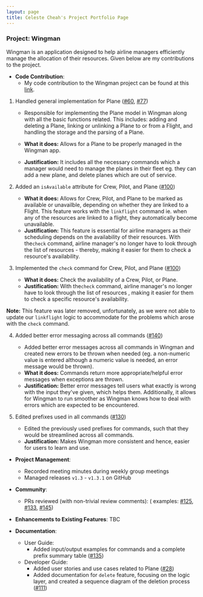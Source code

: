 ```yaml
---
layout: page
title: Celeste Cheah's Project Portfolio Page
---
```


### Project: Wingman

Wingman is an application designed to help airline managers efficiently manage the allocation of their resources.
Given below are my contributions to the project.

* **Code Contribution**:
    * My code contribution to the Wingman project can be found at
      this [link](https://nus-cs2103-ay2223s2.github.io/tp-dashboard/?search=cetigerlily&breakdown=true&sort=groupTitle&sortWithin=title&since=2023-02-17&timeframe=commit&mergegroup=&groupSelect=groupByRepos&checkedFileTypes=docs~functional-code~test-code~other).


1. Handled general implementation for
   Plane ([#60](https://github.com/AY2223S2-CS2103T-W11-1/tp/pull/60), [#77](https://github.com/AY2223S2-CS2103T-W11-1/tp/pull/77))
    * Responsible for implementing the Plane model in Wingman along with all the basic functions related. This includes:
      adding and deleting a Plane, linking or unlinking a Plane to or from a Flight, and handling the storage and the
      parsing of a Plane.

    * **What it does:** Allows for a Plane to be properly managed in the Wingman app.
    * **Justification:** It includes all the necessary commands which a manager would need to manage the planes in their
      fleet eg. they can add a new plane, and delete planes which are out of service.


2. Added an `isAvailable` attribute for Crew, Pilot, and
   Plane ([#100](https://github.com/AY2223S2-CS2103T-W11-1/tp/pull/100))
    * **What it does:** Allows for Crew, Pilot, and Plane to be marked as available or unavailble, depending on whether
      they are linked to a Flight. This feature works with the `linkflight` command ie. when any of the resources are
      linked
      to a flight, they automatically become unavailable.
    * **Justification:** This feature is essential for airline managers as their scheduling depends on the
      availability of their resources. With the`check` command, airline manager's no longer have to look through the
      list of
      resources - thereby, making it easier for them to check a resource's availability.


3. Implemented the `check` command for Crew, Pilot, and
   Plane ([#100](https://github.com/AY2223S2-CS2103T-W11-1/tp/pull/100))
    * **What it does:** Check the availability of a Crew, Pilot, or Plane.
    * **Justification:** With the`check` command, airline manager's no longer have to look through the list of resources
      , making it easier for them to check a specific resource's availability.

**Note:** This feature was later removed, unfortunately, as we were not able to update our `linkflight` logic to
accommodate for the problems which arose with the `check` command.

4. Added better error messaging across all commands ([#140](https://github.com/AY2223S2-CS2103T-W11-1/tp/pull/140))
    * Added better error messages across all commands in Wingman and created new errors to be thrown when
      needed (eg. a non-numeric value is entered although a numeric value is needed, an error message would be thrown).
    * **What it does:** Commands return more appropriate/helpful error messages when exceptions are thrown.
    * **Justification:** Better error messages tell users what exactly is wrong with the input they've given, which
      helps
      them. Additionally, it allows for Wingman to run smoother as Wingman knows how to deal with errors which are
      expected
      to be encountered.


5. Edited prefixes used in all commands ([#130](https://github.com/AY2223S2-CS2103T-W11-1/tp/pull/130))
    * Edited the previously used prefixes for commands, such that they would be streamlined across all commands.
    * **Justification:** Makes Wingman more consistent and hence, easier for users to learn and use.


* **Project Management**:
    * Recorded meeting minutes during weekly group meetings
    * Managed releases `v1.3` - `v1.3.1` on GitHub


* **Community**:
    * PRs reviewed (with non-trivial review comments): (
      examples: [#125](https://github.com/AY2223S2-CS2103T-W11-1/tp/pull/125), [#133](https://github.com/AY2223S2-CS2103T-W11-1/tp/pull/133), [#145](https://github.com/AY2223S2-CS2103T-W11-1/tp/pull/145))

[//]: # (    * Reported bugs and suggestions for other teams in the class &#40;examples: [1]&#40;&#41;, [2]&#40;&#41;, [3]&#40;&#41;&#41;)

* **Enhancements to Existing Features**:
  TBC

* **Documentation**:
    * User Guide:
        * Added input/output examples for commands and a complete prefix summary
          table ([#135](https://github.com/AY2223S2-CS2103T-W11-1/tp/pull/135))
    * Developer Guide:
        * Added user stories and use cases related to
          Plane ([#28](https://github.com/AY2223S2-CS2103T-W11-1/tp/pull/28))
        * Added documentation for `delete` feature, focusing on the logic layer, and created a sequence diagram of the
          deletion process ([#111](https://github.com/AY2223S2-CS2103T-W11-1/tp/pull/111))
